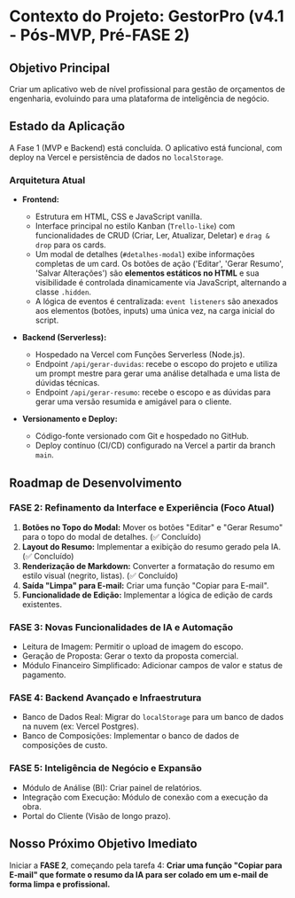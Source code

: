 # Contexto do Projeto: GestorPro (v4.1 - Pós-MVP, Pré-FASE 2)

## Objetivo Principal
Criar um aplicativo web de nível profissional para gestão de orçamentos de engenharia, evoluindo para uma plataforma de inteligência de negócio.

## Estado da Aplicação
A Fase 1 (MVP e Backend) está concluída. O aplicativo está funcional, com deploy na Vercel e persistência de dados no `localStorage`.

### Arquitetura Atual

*   **Frontend:**
    *   Estrutura em HTML, CSS e JavaScript vanilla.
    *   Interface principal no estilo Kanban (`Trello-like`) com funcionalidades de CRUD (Criar, Ler, Atualizar, Deletar) e `drag & drop` para os cards.
    *   Um modal de detalhes (`#detalhes-modal`) exibe informações completas de um card. Os botões de ação ('Editar', 'Gerar Resumo', 'Salvar Alterações') são **elementos estáticos no HTML** e sua visibilidade é controlada dinamicamente via JavaScript, alternando a classe `.hidden`.
    *   A lógica de eventos é centralizada: `event listeners` são anexados aos elementos (botões, inputs) uma única vez, na carga inicial do script.

*   **Backend (Serverless):**
    *   Hospedado na Vercel com Funções Serverless (Node.js).
    *   Endpoint `/api/gerar-duvidas`: recebe o escopo do projeto e utiliza um prompt mestre para gerar uma análise detalhada e uma lista de dúvidas técnicas.
    *   Endpoint `/api/gerar-resumo`: recebe o escopo e as dúvidas para gerar uma versão resumida e amigável para o cliente.

*   **Versionamento e Deploy:**
    *   Código-fonte versionado com Git e hospedado no GitHub.
    *   Deploy contínuo (CI/CD) configurado na Vercel a partir da branch `main`.

## Roadmap de Desenvolvimento

### FASE 2: Refinamento da Interface e Experiência (Foco Atual)
1.  **Botões no Topo do Modal:** Mover os botões "Editar" e "Gerar Resumo" para o topo do modal de detalhes. (✅ Concluído)
2.  **Layout do Resumo:** Implementar a exibição do resumo gerado pela IA. (✅ Concluído)
3.  **Renderização de Markdown:** Converter a formatação do resumo em estilo visual (negrito, listas). (✅ Concluído)
4.  **Saída "Limpa" para E-mail:** Criar uma função "Copiar para E-mail".
5.  **Funcionalidade de Edição:** Implementar a lógica de edição de cards existentes.

### FASE 3: Novas Funcionalidades de IA e Automação
*   Leitura de Imagem: Permitir o upload de imagem do escopo.
*   Geração de Proposta: Gerar o texto da proposta comercial.
*   Módulo Financeiro Simplificado: Adicionar campos de valor e status de pagamento.

### FASE 4: Backend Avançado e Infraestrutura
*   Banco de Dados Real: Migrar do `localStorage` para um banco de dados na nuvem (ex: Vercel Postgres).
*   Banco de Composições: Implementar o banco de dados de composições de custo.

### FASE 5: Inteligência de Negócio e Expansão
*   Módulo de Análise (BI): Criar painel de relatórios.
*   Integração com Execução: Módulo de conexão com a execução da obra.
*   Portal do Cliente (Visão de longo prazo).

## Nosso Próximo Objetivo Imediato
Iniciar a **FASE 2**, começando pela tarefa 4: **Criar uma função "Copiar para E-mail" que formate o resumo da IA para ser colado em um e-mail de forma limpa e profissional.**